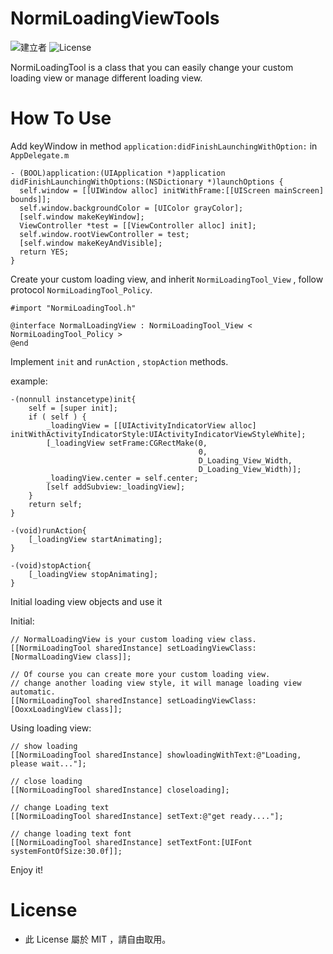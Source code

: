 # NormiLoadingViewTools
![建立者](https://img.shields.io/badge/建立者-Coody-orange.svg)
![License](https://img.shields.io/dub/l/vibe-d.svg)

NormiLoadingTool is a class that you can easily change your custom loading view or manage different loading view.

# How To Use

Add keyWindow in method `application:didFinishLaunchingWithOption:` in ` AppDelegate.m`

```
- (BOOL)application:(UIApplication *)application didFinishLaunchingWithOptions:(NSDictionary *)launchOptions {
  self.window = [[UIWindow alloc] initWithFrame:[[UIScreen mainScreen] bounds]];
  self.window.backgroundColor = [UIColor grayColor];
  [self.window makeKeyWindow];
  ViewController *test = [[ViewController alloc] init];
  self.window.rootViewController = test;
  [self.window makeKeyAndVisible];
  return YES;
}
```

Create your custom loading view, and inherit `NormiLoadingTool_View` , follow protocol `NormiLoadingTool_Policy`.

```
#import "NormiLoadingTool.h"

@interface NormalLoadingView : NormiLoadingTool_View < NormiLoadingTool_Policy >
@end
```

Implement `init` and `runAction` , `stopAction` methods.

example:
```
-(nonnull instancetype)init{
    self = [super init];
    if ( self ) {
        _loadingView = [[UIActivityIndicatorView alloc] initWithActivityIndicatorStyle:UIActivityIndicatorViewStyleWhite];
        [_loadingView setFrame:CGRectMake(0, 
                                          0,
                                          D_Loading_View_Width,
                                          D_Loading_View_Width)];
        _loadingView.center = self.center;
        [self addSubview:_loadingView];
    }
    return self;
}

-(void)runAction{
    [_loadingView startAnimating];
}

-(void)stopAction{
    [_loadingView stopAnimating];
}
```

Initial loading view objects and use it

Initial:
```
// NormalLoadingView is your custom loading view class.
[[NormiLoadingTool sharedInstance] setLoadingViewClass:[NormalLoadingView class]];

// Of course you can create more your custom loading view.
// change another loading view style, it will manage loading view automatic.
[[NormiLoadingTool sharedInstance] setLoadingViewClass:[OoxxLoadingView class]];
```

Using loading view:
```
// show loading
[[NormiLoadingTool sharedInstance] showloadingWithText:@"Loading, please wait..."];

// close loading
[[NormiLoadingTool sharedInstance] closeloading];

// change Loading text
[[NormiLoadingTool sharedInstance] setText:@"get ready...."];

// change loading text font
[[NormiLoadingTool sharedInstance] setTextFont:[UIFont systemFontOfSize:30.0f]];

```

Enjoy it!

# License
- 此 License 屬於 MIT ，請自由取用。


